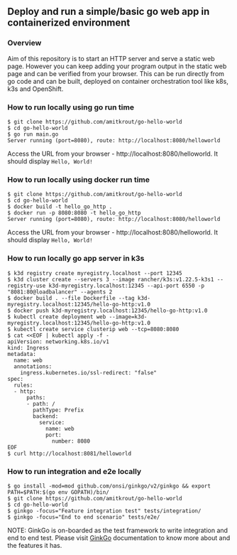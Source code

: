 Deploy and run a simple/basic go web app in containerized environment
---

### Overview

Aim of this repository is to start an HTTP server and serve a static web page. However you can keep adding your program output in the static web page and can be verified from your browser. This can be run directly from go code and can be built, deployed on container orchestration tool like k8s, k3s and OpenShift.

### How to run locally using go run time

```shell
$ git clone https://github.com/amitkrout/go-hello-world
$ cd go-hello-world
$ go run main.go
Server running (port=8080), route: http://localhost:8080/helloworld
```
Access the URL from your browser - http://localhost:8080/helloworld. It should display `Hello, World!`

### How to run locally using docker run time

```shell
$ git clone https://github.com/amitkrout/go-hello-world
$ cd go-hello-world
$ docker build -t hello_go_http .
$ docker run -p 8080:8080 -t hello_go_http
Server running (port=8080), route: http://localhost:8080/helloworld
```

Access the URL from your browser - http://localhost:8080/helloworld. It should display `Hello, World!`


### How to run locally go app server in k3s

```shell
$ k3d registry create myregistry.localhost --port 12345
$ k3d cluster create --servers 3 --image rancher/k3s:v1.22.5-k3s1 --registry-use k3d-myregistry.localhost:12345 --api-port 6550 -p "8081:80@loadbalancer" --agents 2
$ docker build . --file Dockerfile --tag k3d-myregistry.localhost:12345/hello-go-http:v1.0
$ docker push k3d-myregistry.localhost:12345/hello-go-http:v1.0
$ kubectl create deployment web --image=k3d-myregistry.localhost:12345/hello-go-http:v1.0
$ kubectl create service clusterip web --tcp=8080:8080
$ cat <<EOF | kubectl apply -f -
apiVersion: networking.k8s.io/v1
kind: Ingress
metadata:
  name: web
  annotations:
    ingress.kubernetes.io/ssl-redirect: "false"
spec:
  rules:
  - http:
      paths:
      - path: /
        pathType: Prefix
        backend:
          service:
            name: web
            port:
              number: 8080
EOF
$ curl http://localhost:8081/helloworld
```

### How to run integration and e2e locally

```shell
$ go install -mod=mod github.com/onsi/ginkgo/v2/ginkgo && export PATH=$PATH:$(go env GOPATH)/bin/
$ git clone https://github.com/amitkrout/go-hello-world
$ cd go-hello-world
$ ginkgo -focus="Feature integration test" tests/integration/
$ ginkgo -focus="End to end scenario" tests/e2e/
```
NOTE: GinkGo is on-boarded as the test framework to write integration and end to end test. Please visit [GinkGo](https://onsi.github.io/ginkgo/) documentation to know more about and the features it has.
